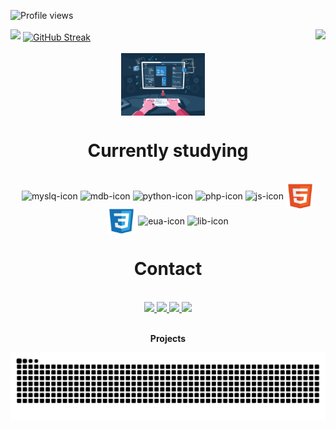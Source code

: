 <p align="left"> <img src="https://komarev.com/ghpvc/?username=AdanVasconcelos&color=yellow" alt="Profile views" /> </p>

<div style="align="center">
  
  <img  height="120em" src="https://github-readme-stats.vercel.app/api?username=AdanVasconcelos&theme=great-gatsby&show_icons=true&hide_border=true&count_private=true"/>
 <a href="https://git.io/streak-stats"><img align="center" height="120em" src="https://streak-stats.demolab.com?user=AdanVasconcelos&theme=highcontrast&border_radius=5.5&locale=pt_BR&card_width=493" alt="GitHub Streak" /></a>
  <img align="right" height="100em" src="https://github-readme-stats.vercel.app/api/top-langs/?username=AdanVasconcelos&theme=great-gatsby&show_icons=true&hide_border=true&layout=compact"/>
</div> 
  <div align="center" style="display: inline_block"><br>
    <img align="center" height="100" alt="circleani" src="jpg.webp"><br>
    <h1 align="center">Currently studying
</h1><br>
    <img align="center" height="40" width="45" alt="myslq-icon" src="https://img.icons8.com/?size=100&id=rgPSE6nAB766&format=png&color=000000">
    <img align="center" height="40" width="45" alt="mdb-icon" src="https://img.icons8.com/?size=100&id=DakakaPez2uy&format=png&color=000000">       
    <img align="center" height="40" width="45" alt="python-icon" src="https://img.icons8.com/?size=100&id=13441&format=png&color=000000">    
    <img align="center" height="40" width="45" alt="php-icon" src="https://www.php.net/images/logos/new-php-logo.svg">
    <img align="center" height="40" width="45" alt="js-icon"  src="https://img.icons8.com/?size=100&id=MjuloYXjXHYT&format=png&color=000000">
    <img align="center" height="40" width="45" alt="html-icon" src="https://raw.githubusercontent.com/devicons/devicon/master/icons/html5/html5-original.svg">
    <img align="center" height="40" width="45" alt="css-icon" src="https://raw.githubusercontent.com/devicons/devicon/master/icons/css3/css3-original.svg">
    <img align="center" height="40" width="45" alt="eua-icon" src="https://img.icons8.com/?size=100&id=15532&format=png&color=000000">
    <img align="center" height="40" width="45" alt="lib-icon" src="https://img.icons8.com/?size=100&id=7On4gG8ilYsw&format=png&color=000000">

   </div>
 
    
   <h1 align="center" >Contact</h1>
    <div align="center" ><br>
      <a href = "mailto: adanrox@gmail.com" target="_blank" rel="external">
        <img width="55" src="https://img.icons8.com/?size=100&id=COXH7oTJANyS&format=png&color=000000">
      </a>
      <a href = "https://www.linkedin.com/in/adan-de-vasconcelos-queiroz-a71314231/" target="_blank" rel="external">
        <img  width="55" src="https://img.icons8.com/?size=100&id=MR3dZdlA53te&format=png&color=000000">
      </a>
      <a href = "https://www.youtube.com/channel/UCAp-arsId3U0nExXYWKGsrA target="_blank rel= external">
        <img width="55" src="https://img.icons8.com/?size=100&id=cs0F7pb81QnM&format=png&color=000000">
      </a>
   <a href = "https://lichess.org/@/Spanky1" target="_blank" rel="external">
        <img width="55" src="https://img.icons8.com/?size=100&id=uC8JdUQvClt8&format=png&color=000000">
      </a>
     
 
</div><br>
   <p align="center"><strong>Projects</strong> </p>
<img alt="GitHub Snake" src="https://raw.githubusercontent.com/AdanVasconcelos/AdanVasconcelos/output/github-contribution-grid-snake-dark.svg" /> 







  
    
    
    
    
